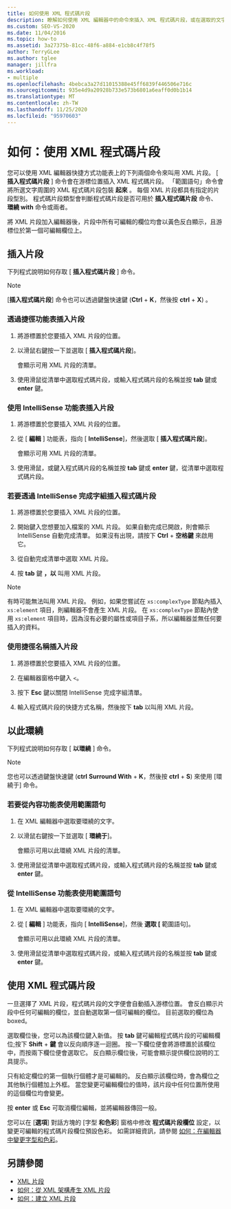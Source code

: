 ```yaml
---
title: 如何使用 XML 程式碼片段
description: 瞭解如何使用 XML 編輯器中的命令來插入 XML 程式碼片段，或在選取的文字周圍包裝 XML 程式碼片段。
ms.custom: SEO-VS-2020
ms.date: 11/04/2016
ms.topic: how-to
ms.assetid: 3a27375b-81cc-48f6-a884-e1cb8c4f78f5
author: TerryGLee
ms.author: tglee
manager: jillfra
ms.workload:
- multiple
ms.openlocfilehash: 4bebca3a27d11015388e45ff6839f446506e716c
ms.sourcegitcommit: 935e4d9a20928b733e573b6801a6eaff0d0b1b14
ms.translationtype: MT
ms.contentlocale: zh-TW
ms.lasthandoff: 11/25/2020
ms.locfileid: "95970603"
---
```

# <a name="how-to-use-xml-snippets"></a>如何：使用 XML 程式碼片段

您可以使用 XML 編輯器快捷方式功能表上的下列兩個命令來叫用 XML 片段。 [ **插入程式碼片段** ] 命令會在游標位置插入 XML 程式碼片段。 「範圍語句」命令會將所選文字周圍的 XML 程式碼片段包裝 **起來** 。 每個 XML 片段都具有指定的片段型別。 程式碼片段類型會判斷程式碼片段是否可用於 **插入程式碼片段** 命令、 **環繞 with** 命令或兩者。

將 XML 片段加入編輯器後，片段中所有可編輯的欄位均會以黃色反白顯示，且游標位於第一個可編輯欄位上。

## <a name="insert-snippet"></a>插入片段

下列程式說明如何存取 [ **插入程式碼片段** ] 命令。

> [!NOTE]
> [**插入程式碼片段**] 命令也可以透過鍵盤快速鍵 (**Ctrl** + **K**，然後按 **ctrl** + **X**) 。

### <a name="to-insert-snippets-from-the-shortcut-menu"></a>透過捷徑功能表插入片段

1. 將游標置於您要插入 XML 片段的位置。

2. 以滑鼠右鍵按一下並選取 [ **插入程式碼片段**]。

   會顯示可用 XML 片段的清單。

3. 使用滑鼠從清單中選取程式碼片段，或輸入程式碼片段的名稱並按 **tab** 鍵或 **enter** 鍵。

### <a name="to-insert-snippets-using-the-intellisense-menu"></a>使用 IntelliSense 功能表插入片段

1. 將游標置於您要插入 XML 片段的位置。

2. 從 [ **編輯** ] 功能表，指向 [ **IntelliSense**]，然後選取 [ **插入程式碼片段**]。

   會顯示可用 XML 片段的清單。

3. 使用滑鼠，或鍵入程式碼片段的名稱並按 **tab** 鍵或 **enter** 鍵，從清單中選取程式碼片段。

### <a name="to-insert-snippets-through-the-intellisense-complete-word-list"></a>若要透過 IntelliSense 完成字組插入程式碼片段

1. 將游標置於您要插入 XML 片段的位置。

2. 開始鍵入您想要加入檔案的 XML 片段。 如果自動完成已開啟，則會顯示 IntelliSense 自動完成清單。 如果沒有出現，請按下 **Ctrl** + **空格鍵** 來啟用它。

3. 從自動完成清單中選取 XML 片段。

4. 按 **tab** 鍵 **，以** 叫用 XML 片段。

> [!NOTE]
> 有時可能無法叫用 XML 片段。 例如，如果您嘗試在 `xs:complexType` 節點內插入 `xs:element` 項目，則編輯器不會產生 XML 片段。 在 `xs:complexType` 節點內使用 `xs:element` 項目時，因為沒有必要的屬性或項目子系，所以編輯器並無任何要插入的資料。

### <a name="to-insert-snippets-using-the-shortcut-name"></a>使用捷徑名稱插入片段

1. 將游標置於您要插入 XML 片段的位置。

2. 在編輯器窗格中鍵入 `<`。

3. 按下 **Esc** 鍵以關閉 IntelliSense 完成字組清單。

4. 輸入程式碼片段的快捷方式名稱，然後按下 **tab** 以叫用 XML 片段。

## <a name="surround-with"></a>以此環繞

下列程式說明如何存取 [ **以環繞** ] 命令。

> [!NOTE]
> 您也可以透過鍵盤快速鍵 (**ctrl** **Surround With** + **K**，然後按 **ctrl** + **S**) 來使用 [環繞于] 命令。

### <a name="to-use-surround-with-from-the-context-menu"></a>若要從內容功能表使用範圍語句

1. 在 XML 編輯器中選取要環繞的文字。

2. 以滑鼠右鍵按一下並選取 [ **環繞于**]。

   會顯示可用以此環繞 XML 片段的清單。

3. 使用滑鼠從清單中選取程式碼片段，或輸入程式碼片段的名稱並按 **tab** 鍵或 **enter** 鍵。

### <a name="to-use-surround-with-from-the-intellisense-menu"></a>從 IntelliSense 功能表使用範圍語句

1. 在 XML 編輯器中選取要環繞的文字。

2. 從 [ **編輯** ] 功能表，指向 [ **IntelliSense**]，然後 **選取 [** 範圍語句]。

   會顯示可用以此環繞 XML 片段的清單。

3. 使用滑鼠從清單中選取程式碼片段，或輸入程式碼片段的名稱並按 **tab** 鍵或 **enter** 鍵。

## <a name="use-xml-snippets"></a>使用 XML 程式碼片段

一旦選擇了 XML 片段，程式碼片段的文字便會自動插入游標位置。 會反白顯示片段中任何可編輯的欄位，並自動選取第一個可編輯的欄位。 目前選取的欄位為 boxed。

選取欄位後，您可以為該欄位鍵入新值。 按 **tab** 鍵可編輯程式碼片段的可編輯欄位;按下 **Shift** + **鍵** 會以反向順序逐一迴圈。 按一下欄位便會將游標置於該欄位中，而按兩下欄位便會選取它。 反白顯示欄位後，可能會顯示提供欄位說明的工具提示。

只有給定欄位的第一個執行個體才是可編輯的。 反白顯示該欄位時，會為欄位之其他執行個體加上外框。 當您變更可編輯欄位的值時，該片段中任何位置所使用的這個欄位均會變更。

按 **enter** 或 **Esc** 可取消欄位編輯，並將編輯器傳回一般。

您可以在 [**選項**] 對話方塊的 [字型 **和色彩**] 窗格中修改 **程式碼片段欄位** 設定，以變更可編輯的程式碼片段欄位預設色彩。 如需詳細資訊，請參閱 [如何：在編輯器中變更字型和色彩](../ide/reference/how-to-change-fonts-and-colors-in-the-editor.md)。

## <a name="see-also"></a>另請參閱

- [XML 片段](../xml-tools/xml-snippets.md)
- [如何：從 XML 架構產生 XML 片段](../xml-tools/how-to-generate-an-xml-snippet-from-an-xml-schema.md)
- [如何：建立 XML 片段](../xml-tools/how-to-create-xml-snippets.md)
